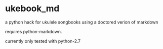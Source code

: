 # ukebook_md

a python hack for ukulele songbooks using a doctored verion of markdown

requires python-markdown.

currently only tested with python-2.7
